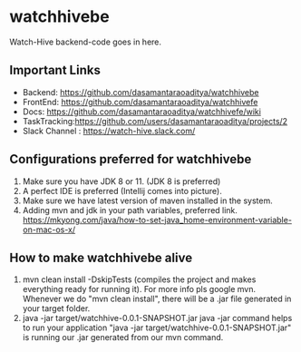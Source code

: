 # watchhivebe
Watch-Hive backend-code goes in here.


## Important Links
* Backend: https://github.com/dasamantaraoaditya/watchhivebe
* FrontEnd: https://github.com/dasamantaraoaditya/watchhivefe
* Docs: https://github.com/dasamantaraoaditya/watchhivefe/wiki
* TaskTracking:https://github.com/users/dasamantaraoaditya/projects/2 
* Slack Channel : https://watch-hive.slack.com/

## Configurations preferred for watchhivebe
1) Make sure you have JDK 8 or 11. (JDK 8 is preferred)
2) A perfect IDE is preferred (Intellij comes into picture).
3) Make sure we have latest version of maven installed in the system.
4) Adding mvn and jdk in your path variables, preferred link.
     https://mkyong.com/java/how-to-set-java_home-environment-variable-on-mac-os-x/

## How to make watchhivebe alive
1) mvn clean install -DskipTests (compiles the project and makes everything ready for running it).
     For more info pls google mvn.
     Whenever we do "mvn clean install", there will be a .jar file generated in your target folder.
2) java -jar target/watchhive-0.0.1-SNAPSHOT.jar
     java -jar command helps to run your application
     "java -jar target/watchhive-0.0.1-SNAPSHOT.jar" is running our .jar generated from our mvn command.

